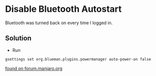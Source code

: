 # Disable Bluetooth Autostart

Bluetooth was turned back on every time I logged in.

## Solution

- Run
```
gsettings set org.blueman.plugins.powermanager auto-power-on false
```

[found on forum.manjaro.org](https://forum.manjaro.org/t/solved-bluetooth-turned-off-on-startup/40465/32)
